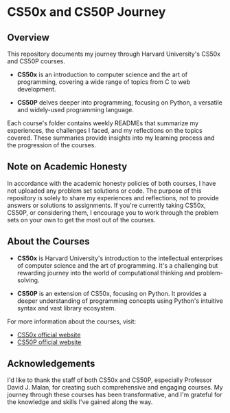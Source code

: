 # CS50x and CS50P Journey

## Overview
This repository documents my journey through Harvard University's CS50x and CS50P courses. 

- **CS50x** is an introduction to computer science and the art of programming, covering a wide range of topics from C to web development.
  
- **CS50P** delves deeper into programming, focusing on Python, a versatile and widely-used programming language.

Each course's folder contains weekly READMEs that summarize my experiences, the challenges I faced, and my reflections on the topics covered. These summaries provide insights into my learning process and the progression of the courses.

## Note on Academic Honesty
In accordance with the academic honesty policies of both courses, I have not uploaded any problem set solutions or code. The purpose of this repository is solely to share my experiences and reflections, not to provide answers or solutions to assignments. If you're currently taking CS50x, CS50P, or considering them, I encourage you to work through the problem sets on your own to get the most out of the courses.

## About the Courses
- **CS50x** is Harvard University's introduction to the intellectual enterprises of computer science and the art of programming. It's a challenging but rewarding journey into the world of computational thinking and problem-solving.

- **CS50P** is an extension of CS50x, focusing on Python. It provides a deeper understanding of programming concepts using Python's intuitive syntax and vast library ecosystem.

For more information about the courses, visit:
- [CS50x official website](https://cs50.harvard.edu/x/2023/)
- [CS50P official website](https://cs50.harvard.edu/python/2022/)

## Acknowledgements
I'd like to thank the staff of both CS50x and CS50P, especially Professor David J. Malan, for creating such comprehensive and engaging courses. My journey through these courses has been transformative, and I'm grateful for the knowledge and skills I've gained along the way.